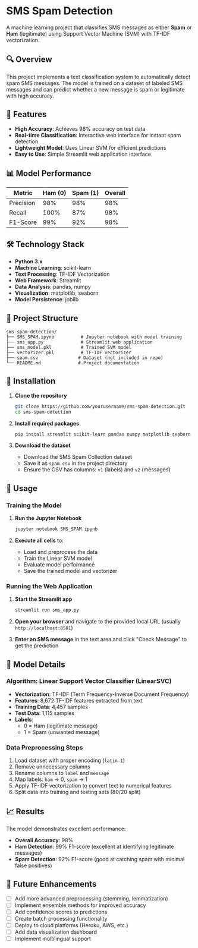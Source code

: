 # SMS Spam Detection

A machine learning project that classifies SMS messages as either **Spam** or **Ham** (legitimate) using Support Vector Machine (SVM) with TF-IDF vectorization.

## 🔍 Overview

This project implements a text classification system to automatically detect spam SMS messages. The model is trained on a dataset of labeled SMS messages and can predict whether a new message is spam or legitimate with high accuracy.

## 🚀 Features

- **High Accuracy**: Achieves 98% accuracy on test data
- **Real-time Classification**: Interactive web interface for instant spam detection
- **Lightweight Model**: Uses Linear SVM for efficient predictions
- **Easy to Use**: Simple Streamlit web application interface

## 📊 Model Performance

| Metric | Ham (0) | Spam (1) | Overall |
|--------|---------|----------|---------|
| Precision | 98% | 98% | 98% |
| Recall | 100% | 87% | 98% |
| F1-Score | 99% | 92% | 98% |

## 🛠️ Technology Stack

- **Python 3.x**
- **Machine Learning**: scikit-learn
- **Text Processing**: TF-IDF Vectorization
- **Web Framework**: Streamlit
- **Data Analysis**: pandas, numpy
- **Visualization**: matplotlib, seaborn
- **Model Persistence**: joblib

## 📁 Project Structure

```
sms-spam-detection/
├── SMS_SPAM.ipynb          # Jupyter notebook with model training
├── sms_app.py              # Streamlit web application
├── sms_model.pkl           # Trained SVM model
├── vectorizer.pkl          # TF-IDF vectorizer
├── spam.csv               # Dataset (not included in repo)
└── README.md              # Project documentation
```

## 🔧 Installation

1. **Clone the repository**
   ```bash
   git clone https://github.com/yourusername/sms-spam-detection.git
   cd sms-spam-detection
   ```

2. **Install required packages**
   ```bash
   pip install streamlit scikit-learn pandas numpy matplotlib seaborn joblib
   ```

3. **Download the dataset**
   - Download the SMS Spam Collection dataset
   - Save it as `spam.csv` in the project directory
   - Ensure the CSV has columns: `v1` (labels) and `v2` (messages)

## 🚀 Usage

### Training the Model

1. **Run the Jupyter Notebook**
   ```bash
   jupyter notebook SMS_SPAM.ipynb
   ```

2. **Execute all cells** to:
   - Load and preprocess the data
   - Train the Linear SVM model
   - Evaluate model performance
   - Save the trained model and vectorizer

### Running the Web Application

1. **Start the Streamlit app**
   ```bash
   streamlit run sms_app.py
   ```

2. **Open your browser** and navigate to the provided local URL (usually `http://localhost:8501`)

3. **Enter an SMS message** in the text area and click "Check Message" to get the prediction

## 🧠 Model Details

### Algorithm: Linear Support Vector Classifier (LinearSVC)
- **Vectorization**: TF-IDF (Term Frequency-Inverse Document Frequency)
- **Features**: 8,672 TF-IDF features extracted from text
- **Training Data**: 4,457 samples
- **Test Data**: 1,115 samples
- **Labels**: 
  - 0 = Ham (legitimate message)
  - 1 = Spam (unwanted message)

### Data Preprocessing Steps
1. Load dataset with proper encoding (`latin-1`)
2. Remove unnecessary columns
3. Rename columns to `label` and `message`
4. Map labels: `ham` → 0, `spam` → 1
5. Apply TF-IDF vectorization to convert text to numerical features
6. Split data into training and testing sets (80/20 split)

## 📈 Results

The model demonstrates excellent performance:
- **Overall Accuracy**: 98%
- **Ham Detection**: 99% F1-score (excellent at identifying legitimate messages)
- **Spam Detection**: 92% F1-score (good at catching spam with minimal false positives)

## 🔮 Future Enhancements

- [ ] Add more advanced preprocessing (stemming, lemmatization)
- [ ] Implement ensemble methods for improved accuracy
- [ ] Add confidence scores to predictions
- [ ] Create batch processing functionality
- [ ] Deploy to cloud platforms (Heroku, AWS, etc.)
- [ ] Add data visualization dashboard
- [ ] Implement multilingual support
